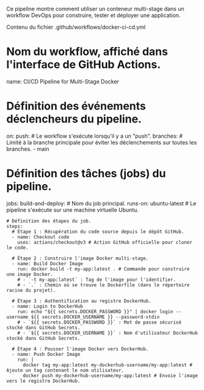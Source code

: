 Ce pipeline montre comment utiliser un conteneur multi-stage dans un workflow DevOps pour construire, tester et déployer une application.

Contenu du fichier .github/workflows/docker-ci-cd.yml

# Nom du workflow, affiché dans l'interface de GitHub Actions.
name: CI/CD Pipeline for Multi-Stage Docker

# Définition des événements déclencheurs du pipeline.
on:
  push: # Le workflow s'exécute lorsqu'il y a un "push".
    branches: # Limité à la branche principale pour éviter les déclenchements sur toutes les branches.
      - main

# Définition des tâches (jobs) du pipeline.
jobs:
  build-and-deploy: # Nom du job principal.
    runs-on: ubuntu-latest # Le pipeline s'exécute sur une machine virtuelle Ubuntu.

    # Définition des étapes du job.
    steps:
      # Étape 1 : Récupération du code source depuis le dépôt GitHub.
      - name: Checkout code
        uses: actions/checkout@v3 # Action GitHub officielle pour cloner le code.

      # Étape 2 : Construire l'image Docker multi-stage.
      - name: Build Docker Image
        run: docker build -t my-app:latest . # Commande pour construire une image Docker.
        # - `-t my-app:latest` : Tag de l'image pour l'identifier.
        # - `.` : Chemin où se trouve le Dockerfile (dans le répertoire racine du projet).

      # Étape 3 : Authentification au registre DockerHub.
      - name: Login to DockerHub
        run: echo "${{ secrets.DOCKER_PASSWORD }}" | docker login --username ${{ secrets.DOCKER_USERNAME }} --password-stdin
        # - `${{ secrets.DOCKER_PASSWORD }}` : Mot de passe sécurisé stocké dans GitHub Secrets.
        # - `${{ secrets.DOCKER_USERNAME }}` : Nom d'utilisateur DockerHub stocké dans GitHub Secrets.

      # Étape 4 : Pousser l'image Docker vers DockerHub.
      - name: Push Docker Image
        run: |
          docker tag my-app:latest my-dockerhub-username/my-app:latest # Ajoute un tag contenant le nom utilisateur.
          docker push my-dockerhub-username/my-app:latest # Envoie l'image vers le registre DockerHub.
